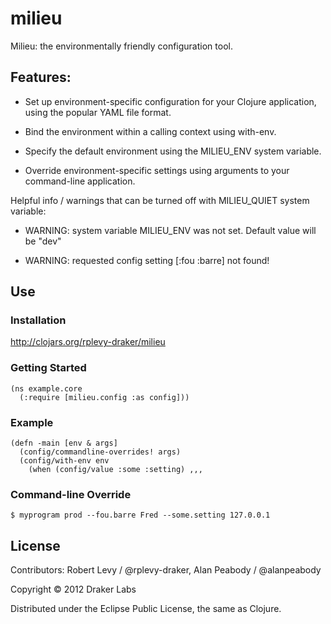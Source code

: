 # milieu

Milieu: the environmentally friendly configuration tool.

## Features:

* Set up environment-specific configuration for your Clojure application, using
the popular YAML file format.

* Bind the environment within a calling context using with-env.

* Specify the default environment using the MILIEU_ENV system variable.

* Override environment-specific settings using arguments to your command-line
application.

Helpful info / warnings that can be turned off with MILIEU_QUIET system variable:

* WARNING: system variable MILIEU_ENV was not set. Default value will be \"dev\"

* WARNING: requested config setting [:fou :barre] not found!

## Use

### Installation

http://clojars.org/rplevy-draker/milieu

### Getting Started

```
(ns example.core
  (:require [milieu.config :as config]))
```

### Example

```
(defn -main [env & args]
  (config/commandline-overrides! args)
  (config/with-env env
    (when (config/value :some :setting) ,,,
```

### Command-line Override

```
$ myprogram prod --fou.barre Fred --some.setting 127.0.0.1
```

## License

Contributors: Robert Levy / @rplevy-draker, Alan Peabody / @alanpeabody

Copyright © 2012 Draker Labs

Distributed under the Eclipse Public License, the same as Clojure.
